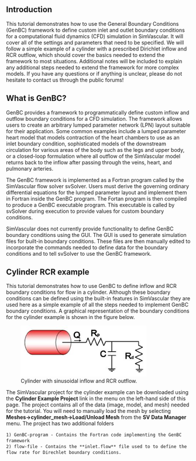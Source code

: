## Introduction

This tutorial demonstrates how to use the General Boundary Conditions (GenBC) framework to define custom inlet and outlet boundary conditions for a computational fluid dynamics (CFD) simulation in SimVascular. It will cover all of the settings and parameters that need to be specified. We will follow a simple example of a cylinder with a prescribed Dirichlet inflow and RCR outflow, which should cover the basics needed to extend the framework to most situations. Additional notes will be included to explain any additional steps needed to extend the framework for more complex models. If you have any questions or if anything is unclear, please do not hesitate to contact us through the public forums!

## What is GenBC?

GenBC provides a framework to programmatically define custom inflow and outflow boundary conditions for a CFD simulation. The framework 
allows users to create an arbitrary lumped parameter network (LPN) layout suitable for their application. Some common examples include a 
lumped parameter heart model that models contraction of the heart chambers to use as an inlet boundary condition, sophisticated models of 
the downstream circulation for various areas of the body such as the legs and upper body, or a closed-loop formulation where all outflow 
of the SimVascular model returns back to the inflow after passing through the veins, heart, and pulmonary arteries.

The GenBC framework is implemented as a Fortran program called by the SimVascular flow solver svSolver. Users must derive the governing 
ordinary differential equations for the lumped parameter layout and implement them in Fortran inside the GenBC program. The Fortan program 
is then compiled to produce a GenBC executable program. This executable is called by svSolver during execution to provide values for 
custom boundary conditions.

SimVascular does not currently provide functionality to define GenBC boundary conditions using the GUI. The GUI is used
to generate simulation files for built-in boundary conditions. These files are then manually edited to incorporate the commands
needed to define data for the boundary conditions and to tell svSolver to use the GenBC framework. 


## Cylinder RCR example

This tutorial demonstrates how to use GenBC to define inflow and RCR boundary conditions for flow in a cylinder. Although these 
boundary conditions can be defined using the built-in features in SimVascular they are used here as a simple example of all the 
steps needed to implement GenBC boundary conditions. A graphical representation of the boundary conditions for the cylinder example 
is shown in the figure below. 

<figure>
  <img class="svImg svImgMd" src="documentation/genbc/imgs/rcr_cylinder.jpeg">
  <figcaption class="svCaption" >Cylinder with sinusoidal inflow and RCR outflow.</figcaption>
</figure>

The SimVascular project for the cylinder example can be downloaded using the **Cylinder Example Project** link in the menu on the 
left-hand side of this page. The project contains all of the data (image, model, and mesh) needed for the tutorial. You will need 
to manually load the mesh by selecting **Meshes->cylinder_mesh->Load/Unload Mesh** from the **SV Data Manager** menu. The project
has two additional folders

    1) GenBC-program - Contains the Fortran code implementing the GenBC framework 
    2) flow-file - Contains the **inlet.flow** file used to to define the flow rate for Direchlet boundary conditions.


